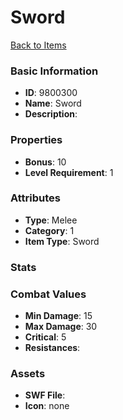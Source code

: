 # Sword



[Back to Items](../items.md)

### Basic Information

- **ID**: 9800300
- **Name**: Sword
- **Description**: 

### Properties

- **Bonus**: 10
- **Level Requirement**: 1

### Attributes

- **Type**: Melee     
- **Category**: 1
- **Item Type**: Sword

### Stats


### Combat Values

- **Min Damage**: 15
- **Max Damage**: 30
- **Critical**: 5
- **Resistances**: 

### Assets

- **SWF File**: 
- **Icon**: none

